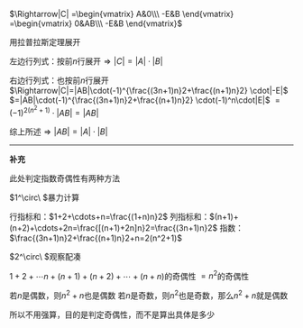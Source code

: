 $\Rightarrow|C|
=\begin{vmatrix}
A&0\\\ -E&B
\end{vmatrix}
=\begin{vmatrix}
0&AB\\\ -E&B
\end{vmatrix}$

用拉普拉斯定理展开

左边行列式：按前$n$行展开$\Rightarrow
|C|=|A|\cdot|B|$

右边行列式：也按前$n$行展开$\Rightarrow|C|=|AB|\cdot(-1)^{\frac{(3n+1)n}2+\frac{(n+1)n}2}
\cdot|-E|$
$=|AB|\cdot(-1)^{\frac{(3n+1)n}2+\frac{(n+1)n}2}
\cdot(-1)^n\cdot|E|$
$=(-1)^{2(n^2+1)}\cdot|AB|=|AB|$

综上所述$\Rightarrow|AB|=|A|\cdot|B|$

---

**补充**

此处判定指数奇偶性有两种方法

$1^\circ\ $暴力计算

行指标和：$1+2+\cdots+n=\frac{(1+n)n}2$
列指标和：$(n+1)+(n+2)+\cdots+2n=\frac{[(n+1)+2n]n}2=\frac{(3n+1)n}2$
指数：$\frac{(3n+1)n}2+\frac{(n+1)n}2+n=2(n^2+1)$

$2^\circ\ $观察配凑

$1+2+\cdots n+(n+1)+(n+2)+\cdots+(n+n)$的奇偶性
$=n^2$的奇偶性

若$n$是偶数，则$n^2+n$也是偶数
若$n$是奇数，则$n^2$也是奇数，那么$n^2+n$就是偶数



所以不用强算，目的是判定奇偶性，而不是算出具体是多少
